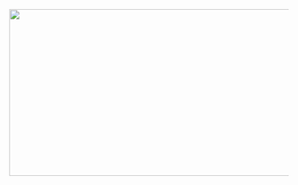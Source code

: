 <a href="https://github.com/devxb/gitanimals">
<img
  src="https://render.gitanimals.org/farms/B-efore"
  width="600"
  height="300"
/>
</a>
